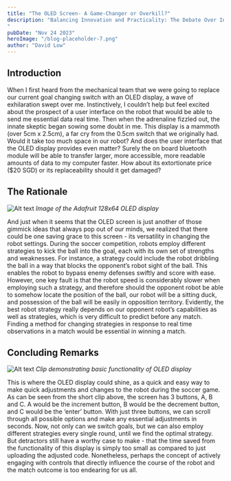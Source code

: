 ```yaml
---
title: "The OLED Screen- A Game-Changer or Overkill?"
description: "Balancing Innovation and Practicality: The Debate Over Integrating an OLED Screen into Robot Soccer Strategy
"
pubDate: "Nov 24 2023"
heroImage: "/blog-placeholder-7.png"
author: "David Low"
---
```

## Introduction

When I first heard from the mechanical team that we were going to replace our current goal changing switch with an OLED display, a wave of exhilaration swept over me. Instinctively, I couldn’t help but feel excited about the prospect of a user interface on the robot that would be able to send me essential data real time. Then when the adrenaline fizzled out, the innate skeptic began sowing some doubt in me. This display is a mammoth (over 5cm x 2.5cm), a far cry from the 0.5cm switch that we originally had. Would it take too much space in our robot? And does the user interface that the OLED display provides even matter? Surely the on board bluetooth module will be able to transfer larger, more accessible, more readable amounts of data to my computer faster. How about its extortionate price ($20 SGD) or its replaceability should it get damaged?

## The Rationale

![Alt text](/OLED-Featherwing.webp)
*Image of the Adafruit 128x64 OLED display*

And just when it seems that the OLED screen is just another of those gimmick ideas that always pop out of our minds, we realized that there could be one saving grace to this screen - its versatility in changing the robot settings.  During the soccer competition, robots employ different strategies to kick the ball into the goal, each with its own set of strengths and weaknesses. For instance, a strategy could include the robot dribbling the ball in a way that blocks the opponent’s robot sight of the ball. This enables the robot to bypass enemy defenses swiftly and score with ease. However, one key fault is that the robot speed is considerably slower when employing such a strategy, and therefore should the opponent robot be able to somehow locate the position of the ball, our robot will be a sitting duck, and possession of the ball will be easily in opposition territory. Evidently, the best robot strategy really depends on our opponent robot’s capabilities as well as strategies, which is very difficult to predict before any match. Finding a method for changing strategies in response to real time observations in a match would be essential in winning a match.

## Concluding Remarks

![Alt text](</Featherwing Demonstration.gif>)
*Clip demonstrating basic functionality of OLED display*

This is where the OLED display could shine, as a quick and easy way to make quick adjustments and changes to the robot during the soccer game. As can be seen from the short clip above, the screen has 3 buttons, A, B and C. A would be the increment button, B would be the decrement button, and C would be the ‘enter’ button. With just three buttons, we can scroll through all possible options and make any essential adjustments in seconds. Now, not only can we switch goals, but we can also employ different strategies every single round, until we find the optimal strategy. But detractors still have a worthy case to make - that the time saved from the functionality of this display is simply too small as compared to just uploading the adjusted code. Nonetheless, perhaps the concept of actively engaging with controls that directly influence the course of the robot and the match outcome is too endearing for us all.